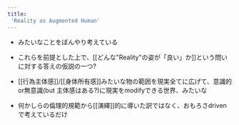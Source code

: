 ```yaml
---
title:
 'Reality as Augmented Human'
---
```


- みたいなことをぼんやり考えている

- これらを前提とした上で、[[どんな"Reality"の姿が「良い」か]]という問いに対する答えの仮説の一つ?
- [[行為主体感]]/[[身体所有感]]みたいな物の範囲を現実全てに広げて、意識的or無意識(but 主体感はある?)に現実をmodifyできる世界、みたいな

- 何かしらの倫理的規範から[[演繹]]的に導いた訳ではなく、おもろさdrivenで考えているだけ